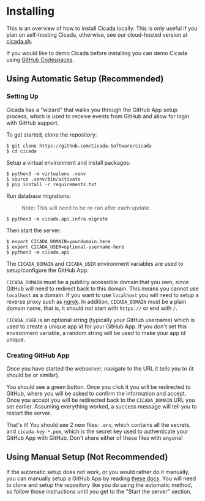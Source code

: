 # Installing

This is an overview of how to install Cicada locally. This is only useful if you plan on self-hosting Cicada,
otherwise, see our cloud-hosted version at [cicada.sh](https://cicada.sh).

If you would like to demo Cicada before installing you can demo Cicada using
[GitHub Codespaces](https://codespaces.new/Cicada-Software/cicada?quickstart=1).

## Using Automatic Setup (Recommended)

### Setting Up

Cicada has a "wizard" that walks you through the GitHub App setup process, which is used to receive events
from GitHub and allow for login with GitHub support.

To get started, clone the repository:

```
$ git clone https://github.com/Cicada-Software/cicada
$ cd cicada
```

Setup a virtual environment and install packages:

```
$ python3 -m virtualenv .venv
$ source .venv/bin/activate
$ pip install -r requirements.txt
```

Run database migrations:

> Note: This will need to be re-ran after each update.

```
$ python3 -m cicada.api.infra.migrate
```

Then start the server:

```
$ export CICADA_DOMAIN=yourdomain.here
$ export CICADA_USER=optional-username-here
$ python3 -m cicada.api
```

The `CICADA_DOMAIN` and `CICADA_USER` environment variables are used to setup/configure the
GitHub App.

`CICADA_DOMAIN` must be a publicly accessible domain that you own,
since GitHub will need to redirect back to this domain. This means you cannot use `localhost`
as a domain. If you want to use `localhost` you will need to setup a reverse proxy
such as [ngrok](https://ngrok.com/). In addition, `CICADA_DOMAIN` must be a plain
domain name, that is, it should not start with `https://` or end with `/`.

`CICADA_USER` is an optional string (typically your GitHub username) which is used to
create a unique app id for your GitHub App. If you don't set this environment variable,
a random string will be used to make your app id unique.

### Creating GitHub App

Once you have started the webserver, navigate to the URL it tells you to (it should be
[](http://0.0.0.0:8000) or similar).

You should see a green button. Once you click it you will be redirected to GitHub,
where you will be asked to confirm the information and accept. Once you accept you will
be redirected back to the `CICADA_DOMAIN` URL you set earlier.
Assuming everything worked, a success message will tell you to restart the server.

That's it! You should see 2 new files: `.env`, which contains all the secrets, and `cicada-key-*.pem`,
which is the secret key used to authenticate your GitHub App with GitHub. Don't share
either of these files with anyone!

## Using Manual Setup (Not Recommended)

If the automatic setup does not work, or you would rather do it manually, you can manually
setup a GitHub App by reading [these docs](./making-a-github-app.md). You will need to clone
and setup the repository like you do using the automatic method, so follow those instructions
until you get to the "Start the server" section.
